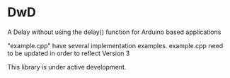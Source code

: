 # DwD

A Delay without using the delay() function for Arduino based applications

"example.cpp" have several implementation examples.
example.cpp need to be updated in order to reflect Version 3

This library is under active development.

